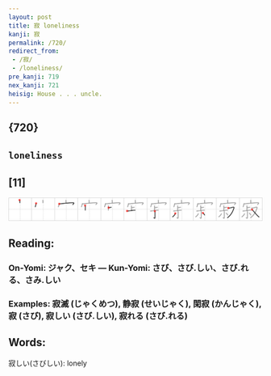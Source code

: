 ```yaml
---
layout: post
title: 寂 loneliness
kanji: 寂
permalink: /720/
redirect_from:
 - /寂/
 - /loneliness/
pre_kanji: 719
nex_kanji: 721
heisig: House . . . uncle.
---
```


## {720}

## `loneliness`

## [11]

<div class="stroke"><img src="../images/E5AF82.png" /></div>

## Reading:

### On-Yomi: ジャク、セキ &mdash; Kun-Yomi: さび、さび.しい、さび.れる、さみ.しい

### Examples: 寂滅 (じゃくめつ), 静寂 (せいじゃく), 閑寂 (かんじゃく), 寂 (さび), 寂しい (さび.しい), 寂れる (さび.れる)

## Words:

寂しい(さびしい): lonely
